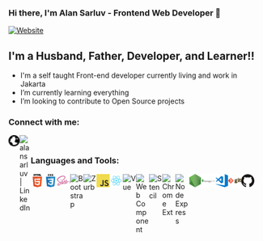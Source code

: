 ### Hi there, I'm Alan Sarluv - Frontend Web Developer  👋

[![Website](https://img.shields.io/website?label=ruslan.id&style=for-the-badge&url=https%3A%2F%ruslan.id)](https://ruslan.id)

## I'm a Husband, Father, Developer, and Learner!!

- I'm a self taught Front-end developer currently living and work in Jakarta
- I’m currently learning everything
- I’m looking to contribute to Open Source projects


### Connect with me:

[<img align="left" alt="ruslan.id" width="22px" src="https://raw.githubusercontent.com/iconic/open-iconic/master/svg/globe.svg" />][website]
[<img align="left" alt="alansarluv | LinkedIn" width="22px" src="https://cdn.jsdelivr.net/npm/simple-icons@v3/icons/linkedin.svg" />][linkedin]

<br />

### Languages and Tools:

<img align="left" alt="HTML5" width="26px" src="https://raw.githubusercontent.com/github/explore/80688e429a7d4ef2fca1e82350fe8e3517d3494d/topics/html/html.png" />
<img align="left" alt="CSS3" width="26px" src="https://raw.githubusercontent.com/github/explore/80688e429a7d4ef2fca1e82350fe8e3517d3494d/topics/css/css.png" />
<img align="left" alt="Sass" width="26px" src="https://raw.githubusercontent.com/github/explore/80688e429a7d4ef2fca1e82350fe8e3517d3494d/topics/sass/sass.png" />
<img align="left" alt="Bootstrap" width="26px" src="https://user-images.githubusercontent.com/10227159/97100731-22062e00-16c9-11eb-832f-1183dd310324.png" />
<img align="left" alt="Zurb" width="26px" src="https://user-images.githubusercontent.com/10227159/97100828-444c7b80-16ca-11eb-8c4b-f19f1d4bceb1.jpg" />


<img align="left" alt="JavaScript" width="26px" src="https://raw.githubusercontent.com/github/explore/80688e429a7d4ef2fca1e82350fe8e3517d3494d/topics/javascript/javascript.png" />
<img align="left" alt="React" width="26px" src="https://raw.githubusercontent.com/github/explore/80688e429a7d4ef2fca1e82350fe8e3517d3494d/topics/react/react.png" />
<img align="left" alt="Vue" width="26px" src="https://user-images.githubusercontent.com/10227159/97100688-b328d500-16c8-11eb-93af-a13a16a2e031.png" />
<img align="left" alt="Web Component" width="26px" src="https://user-images.githubusercontent.com/10227159/97100698-be7c0080-16c8-11eb-9447-f1ed31282d36.png" />
<img align="left" alt="Stencil" width="26px" src="https://user-images.githubusercontent.com/10227159/97100706-e703fa80-16c8-11eb-85f3-1c566d6170cf.png" />
<img align="left" alt="Chrome Ext" width="26px" src="https://user-images.githubusercontent.com/10227159/97100714-f5521680-16c8-11eb-8e1a-b14bd3f77f30.jpg" />

<img align="left" alt="Node Express" width="26px" src="https://user-images.githubusercontent.com/10227159/97100703-dc496580-16c8-11eb-91c6-1cdbc897a470.png" />
<img align="left" alt="Node.js" width="26px" src="https://raw.githubusercontent.com/github/explore/80688e429a7d4ef2fca1e82350fe8e3517d3494d/topics/nodejs/nodejs.png" />
<img align="left" alt="MongoDB" width="26px" src="https://raw.githubusercontent.com/github/explore/80688e429a7d4ef2fca1e82350fe8e3517d3494d/topics/mongodb/mongodb.png" />

<img align="left" alt="Visual Studio Code" width="26px" src="https://raw.githubusercontent.com/github/explore/80688e429a7d4ef2fca1e82350fe8e3517d3494d/topics/visual-studio-code/visual-studio-code.png" />
<img align="left" alt="Git" width="26px" src="https://raw.githubusercontent.com/github/explore/80688e429a7d4ef2fca1e82350fe8e3517d3494d/topics/git/git.png" />
<img align="left" alt="GitHub" width="26px" src="https://raw.githubusercontent.com/github/explore/78df643247d429f6cc873026c0622819ad797942/topics/github/github.png" />


[website]: https://www.ruslan.id/
[linkedin]: https://linkedin.com/in/ruslansarluf
